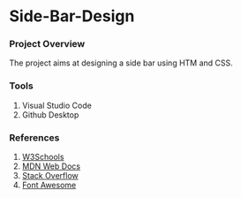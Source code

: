 # Side-Bar-Design

 ### Project Overview
 The project aims at designing a side bar using HTM and CSS.

 ### Tools
 1. Visual Studio Code
 2. Github Desktop

### References 
1. [W3Schools](https://w3schools.com)
2. [MDN Web Docs](https://developer.mozilla.org)
3. [Stack Overflow](https://stackoverflow.com)
4. [Font Awesome](https://fontawesome.com)
